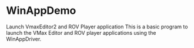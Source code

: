 # WinAppDemo
Launch VmaxEditor2 and ROV Player application
This is a basic program to launch the VMax Editor and ROV player applications using the WinAppDriver.
